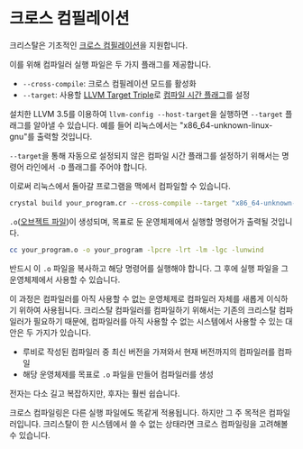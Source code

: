 # 크로스 컴필레이션

크리스탈은 기초적인 [크로스 컴필레이션](http://en.wikipedia.org/wiki/Cross_compiler)을 지원합니다.

이를 위해 컴파일러 실행 파일은 두 가지 플래그를 제공합니다.

* `--cross-compile`: 크로스 컴필레이션 모드를 활성화
* `--target`: 사용할 [LLVM Target Triple](http://llvm.org/docs/LangRef.html#target-triple)로 [컴파일 시간 플래그](compile_time_flags.html)를 설정

설치한 LLVM 3.5를 이용하여 `llvm-config --host-target`을 실행하면 `--target` 플래그를 알아낼 수 있습니다. 예를 들어 리눅스에서는 "x86_64-unknown-linux-gnu"를 출력할 것입니다.

`--target`을 통해 자동으로 설정되지 않은 컴파일 시간 플래그를 설정하기 위해서는 명령어 라인에서 `-D` 플래그를 주어야 합니다.

이로써 리눅스에서 돌아갈 프로그램을 맥에서 컴파일할 수 있습니다.

```bash
crystal build your_program.cr --cross-compile --target "x86_64-unknown-linux-gnu"
```

`.o`([오브젝트 파일](http://en.wikipedia.org/wiki/Object_file))이 생성되며, 목표로 둔 운영체제에서 실행할 명령어가 출력될 것입니다.

```bash
cc your_program.o -o your_program -lpcre -lrt -lm -lgc -lunwind
```

반드시 이 `.o` 파일을 복사하고 해당 명령어를 실행해야 합니다. 그 후에 실행 파일을 그 운영체제에서 사용할 수 있습니다.

이 과정은 컴파일러를 아직 사용할 수 없는 운영체제로 컴파일러 자체를 새롭게 이식하기 위하여 사용됩니다. 크리스탈 컴파일러를 컴파일하기 위해서는 기존의 크리스탈 컴파일러가 필요하기 때문에, 컴파일러를 아직 사용할 수 없는 시스템에서 사용할 수 있는 대안은 두 가지가 있습니다.
* 루비로 작성된 컴파일러 중 최신 버전을 가져와서 현재 버전까지의 컴파일러를 컴파일
* 해당 운영체제를 목표로 `.o` 파일을 만들어 컴파일러를 생성

전자는 다소 길고 복잡하지만, 후자는 훨씬 쉽습니다.

크로스 컴파일링은 다른 실행 파일에도 똑같게 적용됩니다. 하지만 그 주 목적은 컴파일러입니다. 크리스탈이 한 시스템에서 쓸 수 없는 상태라면 크로스 컴파일링을 고려해볼 수 있습니다.
